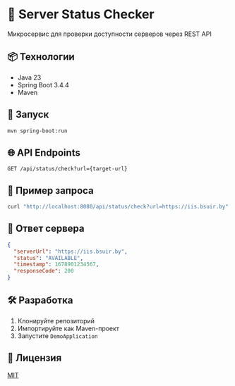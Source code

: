 # 🚀 Server Status Checker

Микросервис для проверки доступности серверов через REST API

## 📦 Технологии
- Java 23
- Spring Boot 3.4.4
- Maven

## 🏃 Запуск
```bash
mvn spring-boot:run
```

## 🌐 API Endpoints
```http
GET /api/status/check?url={target-url}
```

## 📝 Пример запроса
```bash
curl "http://localhost:8080/api/status/check?url=https://iis.bsuir.by"
```

## 📌 Ответ сервера
```json
{
  "serverUrl": "https://iis.bsuir.by",
  "status": "AVAILABLE",
  "timestamp": 1678901234567,
  "responseCode": 200
}
```

## 🛠️ Разработка
1. Клонируйте репозиторий
2. Импортируйте как Maven-проект
3. Запустите `DemoApplication`

## 📜 Лицензия
[MIT](LICENSE)